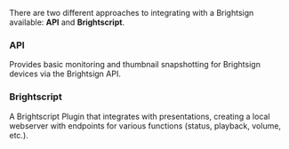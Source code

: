 There are two different approaches to integrating with a Brightsign available: **API** and **Brightscript**.

### API
Provides basic monitoring and thumbnail snapshotting for Brightsign devices via the Brightsign API.

### Brightscript
A Brightscript Plugin that integrates with presentations, creating a local webserver with endpoints for various functions (status, playback, volume, etc.).